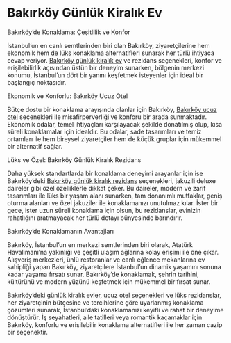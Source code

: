 <h1>Bakırköy Günlük Kiralık Ev</h1>

Bakırköy’de Konaklama: Çeşitlilik ve Konfor

İstanbul’un en canlı semtlerinden biri olan Bakırköy, ziyaretçilerine hem ekonomik hem de lüks konaklama alternatifleri sunarak her türlü ihtiyaca cevap veriyor. <a href="https://bakirkoygunlukkiralikev.org/">Bakırköy günlük kiralık ev</a> ve rezidans seçenekleri, konfor ve erişilebilirlik açısından üstün bir deneyim sunarken, bölgenin merkezi konumu, İstanbul’un dört bir yanını keşfetmek isteyenler için ideal bir başlangıç noktasıdır.

Ekonomik ve Konforlu: Bakırköy Ucuz Otel

Bütçe dostu bir konaklama arayışında olanlar için Bakırköy, <a href="https://bakirkoygunlukkiralikev.org/project/ekonomik-oda/">Bakırköy ucuz otel</a> seçenekleri ile misafirperverliği ve konforu bir arada sunmaktadır. Ekonomik odalar, temel ihtiyaçları karşılayacak şekilde donatılmış olup, kısa süreli konaklamalar için idealdir. Bu odalar, sade tasarımları ve temiz ortamları ile hem bireysel ziyaretçiler hem de küçük gruplar için mükemmel bir alternatif sağlar.

Lüks ve Özel: Bakırköy Günlük Kiralık Rezidans

Daha yüksek standartlarda bir konaklama deneyimi arayanlar için ise Bakırköy’deki <a href="https://bakirkoygunlukkiralikev.org/project/jakuzili-deluxe-daire/">Bakırköy günlük kiralık rezidans</a> seçenekleri, jakuzili deluxe daireler gibi özel özelliklerle dikkat çeker. Bu daireler, modern ve zarif tasarımları ile lüks bir yaşam alanı sunarken, tam donanımlı mutfaklar, geniş oturma alanları ve özel jakuziler ile konaklamanızı unutulmaz kılar. İster bir gece, ister uzun süreli konaklama için olsun, bu rezidanslar, evinizin rahatlığını aratmayacak her türlü detayı bünyesinde barındırır.

Bakırköy’de Konaklamanın Avantajları

Bakırköy, İstanbul’un en merkezi semtlerinden biri olarak, Atatürk Havalimanı’na yakınlığı ve çeşitli ulaşım ağlarına kolay erişimi ile öne çıkar. Alışveriş merkezleri, ünlü restoranlar ve canlı eğlence mekanlarına ev sahipliği yapan Bakırköy, ziyaretçilere İstanbul’un dinamik yaşamını sonuna kadar yaşama fırsatı sunar. Bakırköy’de konaklamak, şehrin tarihini, kültürünü ve modern yüzünü keşfetmek için mükemmel bir fırsat sunar.

Bakırköy’deki günlük kiralık evler, ucuz otel seçenekleri ve lüks rezidanslar, her ziyaretçinin bütçesine ve tercihlerine göre uyarlanmış konaklama çözümleri sunarak, İstanbul’daki konaklamanızı keyifli ve rahat bir deneyime dönüştürür. İş seyahatleri, aile tatilleri veya romantik kaçamaklar için Bakırköy, konforlu ve erişilebilir konaklama alternatifleri ile her zaman cazip bir seçenektir.
